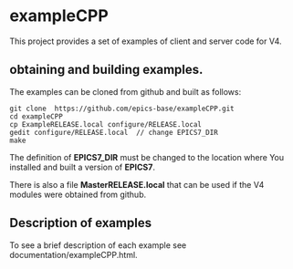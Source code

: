 # exampleCPP

This project provides a set of examples of client and server code for V4.

## obtaining and building examples.

The examples can be cloned from github and built as follows:

    git clone  https://github.com/epics-base/exampleCPP.git
    cd exampleCPP
    cp ExampleRELEASE.local configure/RELEASE.local
    gedit configure/RELEASE.local  // change EPICS7_DIR
    make

The definition of **EPICS7_DIR** must be changed to the location where You 
installed and built a version of **EPICS7**.

There is also a file **MasterRELEASE.local** that can be used if the V4 modules were
obtained from github.

## Description of examples

To see a brief description of each example see documentation/exampleCPP.html.

